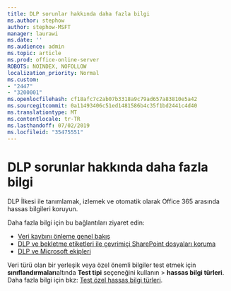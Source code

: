 ```yaml
---
title: DLP sorunlar hakkında daha fazla bilgi
ms.author: stephow
author: stephow-MSFT
manager: laurawi
ms.date: ''
ms.audience: admin
ms.topic: article
ms.prod: office-online-server
ROBOTS: NOINDEX, NOFOLLOW
localization_priority: Normal
ms.custom:
- "2447"
- "3200001"
ms.openlocfilehash: cf18afc7c2ab07b3318a9c79ad657a83810e5a42
ms.sourcegitcommit: 0a11493406c51ed1481586b4c35f1bd2441c4d40
ms.translationtype: MT
ms.contentlocale: tr-TR
ms.lasthandoff: 07/02/2019
ms.locfileid: "35475551"
---
```

# <a name="more-info-about-dlp-issues"></a>DLP sorunlar hakkında daha fazla bilgi

DLP İlkesi ile tanımlamak, izlemek ve otomatik olarak Office 365 arasında hassas bilgileri koruyun. 

Daha fazla bilgi için bu bağlantıları ziyaret edin:

- [Veri kaybını önleme genel bakış](https://docs.microsoft.com/en-us/office365/securitycompliance/data-loss-prevention-policies)
- [DLP ve bekletme etiketleri ile çevrimiçi SharePoint dosyaları koruma](https://docs.microsoft.com/en-us/office365/securitycompliance/protect-sharepoint-online-files-with-office-365-labels-and-dlp)
- [DLP ve Microsoft ekipleri](https://docs.microsoft.com/en-us/office365/securitycompliance/dlp-microsoft-teams)

Veri türü olan bir yerleşik veya özel önemli bilgiler test etmek için **sınıflandırmaları**altında **Test tipi** seçeneğini kullanın > **hassas bilgi türleri**. Daha fazla bilgi için bkz: [Test özel hassas bilgi türleri](https://docs.microsoft.com/en-us/office365/securitycompliance/create-a-custom-sensitive-information-type#test-custom-sensitive-information-types-in-the-security--compliance-center).